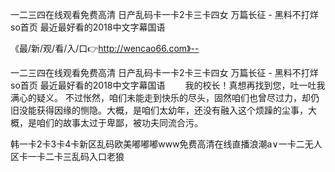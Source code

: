 一二三四在线观看免费高清
日产乱码卡一卡2卡三卡四女
万篇长征 - 黑料不打烊so首页
最近最好看的2018中文字幕国语


《最/新/观/看/入/口👉http://wencao66.com》--

一二三四在线观看免费高清
日产乱码卡一卡2卡三卡四女
万篇长征 - 黑料不打烊so首页
最近最好看的2018中文字幕国语
　　我的校长！真想再找到您，吐一吐我满心的疑义。
不过怅然，咱们未能走到快乐的尽头，固然咱们也曾尽过力，却仍旧没能获得因缘的恻隐。大概，是咱们太幼年，还没有融入这个烦躁的尘事，大概，是咱们的故事太过于卑鄙，被功夫同流合污。





韩一卡2卡3卡4卡新区乱码欧美嘟嘟嘟www免费高清在线直播浪潮a∨一卡二无人区卡一卡二卡三乱码入口老狼
